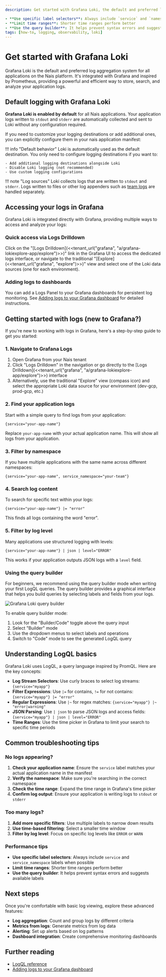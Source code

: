 ```yaml
---
description: Get started with Grafana Loki, the default and preferred log aggregation system for all Nais appli### Performance tips

- **Use specific label selectors**: Always include `service` and `namespace` labels when possible
- **Limit time ranges**: Shorter time ranges perform better
- **Use the query builder**: It helps prevent syntax errors and suggests available labelsns.
tags: [how-to, logging, observability, loki]
---
```


# Get started with Grafana Loki

Grafana Loki is the default and preferred log aggregation system for all applications on the Nais platform. It's integrated with Grafana and inspired by Prometheus, providing a powerful and efficient way to store, search, and analyze your application logs.

## Default logging with Grafana Loki

**Grafana Loki is enabled by default** for all Nais applications. Your application logs written to `stdout` and `stderr` are automatically collected and sent to Loki without any configuration required.

If you need to customize your logging destinations or add additional ones, you can explicitly configure them in your nais application manifest:

!!! info "Default behavior"
    Loki is automatically used as the default destination. You only need to configure logging destinations if you want to:

    - Add additional logging destinations alongside Loki
    - Disable Loki logging (not recommended)
    - Use custom logging configurations

!!! note "Log sources"
    Loki collects logs that are written to `stdout` and `stderr`. Logs written to files or other log appenders such as [team logs](./team-logs.md) are handled separately.

## Accessing your logs in Grafana

Grafana Loki is integrated directly with Grafana, providing multiple ways to access and analyze your logs:

### Quick access via Logs Drilldown

Click on the "[Logs Drilldown](<<tenant_url("grafana", "a/grafana-lokiexplore-app/explore")>>)" link in the Grafana UI to access the dedicated logs interface, or navigate to the traditional "[Explore](<<tenant_url("grafana", "explore")>>)" view and select one of the Loki data sources (one for each environment).

### Adding logs to dashboards

You can add a Logs Panel to your Grafana dashboards for persistent log monitoring. See [Adding logs to your Grafana dashboard](./logs-in-dashboards.md) for detailed instructions.

## Getting started with logs (new to Grafana?)

If you're new to working with logs in Grafana, here's a step-by-step guide to get you started:

### 1. Navigate to Grafana Logs

1. Open Grafana from your Nais tenant
2. Click "Logs Drilldown" in the navigation or go directly to the [Logs Drilldown](<<tenant_url("grafana", "a/grafana-lokiexplore-app/explore")>>) interface
3. Alternatively, use the traditional "Explore" view (compass icon) and select the appropriate Loki data source for your environment (dev-gcp, prod-gcp, etc.)

### 2. Find your application logs

Start with a simple query to find logs from your application:

    {service="your-app-name"}

Replace `your-app-name` with your actual application name. This will show all logs from your application.

### 3. Filter by namespace

If you have multiple applications with the same name across different namespaces:

    {service="your-app-name", service_namespace="your-team"}

### 4. Search log content

To search for specific text within your logs:

    {service="your-app-name"} |= "error"

This finds all logs containing the word "error".

### 5. Filter by log level

Many applications use structured logging with levels:

    {service="your-app-name"} | json | level="ERROR"

This works if your application outputs JSON logs with a `level` field.

### Using the query builder

For beginners, we recommend using the query builder mode when writing your first LogQL queries. The query builder provides a graphical interface that helps you build queries by selecting labels and fields from your logs.

![Grafana Loki query builder](../../../assets/grafana-loki-query-builder.gif)

To enable query builder mode:

1. Look for the "Builder/Code" toggle above the query input
2. Select "Builder" mode
3. Use the dropdown menus to select labels and operations
4. Switch to "Code" mode to see the generated LogQL query

## Understanding LogQL basics

Grafana Loki uses LogQL, a query language inspired by PromQL. Here are the key concepts:

- **Log Stream Selectors**: Use curly braces to select log streams: `{service="myapp"}`
- **Filter Expressions**: Use `|=` for contains, `!=` for not contains: `{service="myapp"} |= "error"`
- **Regular Expressions**: Use `|~` for regex matches: `{service="myapp"} |~ "error|warning"`
- **JSON Parsing**: Use `| json` to parse JSON logs and access fields: `{service="myapp"} | json | level="ERROR"`
- **Time Ranges**: Use the time picker in Grafana to limit your search to specific time periods

## Common troubleshooting tips

### No logs appearing?

1. **Check your application name**: Ensure the `service` label matches your actual application name in the manifest
2. **Verify the namespace**: Make sure you're searching in the correct namespace
3. **Check the time range**: Expand the time range in Grafana's time picker
4. **Confirm log output**: Ensure your application is writing logs to `stdout` or `stderr`

### Too many logs?

1. **Add more specific filters**: Use multiple labels to narrow down results
2. **Use time-based filtering**: Select a smaller time window
3. **Filter by log level**: Focus on specific log levels like `ERROR` or `WARN`

### Performance tips

- **Use specific label selectors**: Always include `service` and `service_namespace` labels when possible
- **Limit time ranges**: Shorter time ranges perform better
- **Use the query builder**: It helps prevent syntax errors and suggests available labels

## Next steps

Once you're comfortable with basic log viewing, explore these advanced features:

- **Log aggregation**: Count and group logs by different criteria
- **Metrics from logs**: Generate metrics from log data
- **Alerting**: Set up alerts based on log patterns
- **Dashboard integration**: Create comprehensive monitoring dashboards

## Further reading

- [LogQL reference](../reference/logql.md)
- [Adding logs to your Grafana dashboard](./logs-in-dashboards.md)
